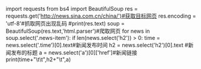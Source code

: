 import requests
from bs4 import BeautifulSoup
res = requests.get('http://news.sina.com.cn/china/')#获取目标网页
res.encoding = 'utf-8'#抓取网页出现乱码
#print(res.text)
soup = BeautifulSoup(res.text,'html.parser')#爬取网页
for news in soup.select('.news-item'): 
    if len(news.select('h2')) > 0:
        time = news.select('.time')[0].text#新闻发布时间
        h2 = news.select('h2')[0].text #新闻发布的标题
        a = news.select('a')[0]['href']#新闻链接
        print(time+"\t\t",h2+"\t",a)
